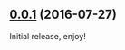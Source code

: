 <a name="0.0.1"></a>
## [0.0.1](DomoApps/sample-app/compare/v0.0.1...v0.0.1) (2016-07-27)

Initial release, enjoy!

